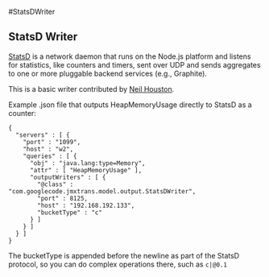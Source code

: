 #StatsDWriter

## StatsD Writer

[StatsD](https://github.com/etsy/statsd) is a network daemon that runs on the Node.js platform and listens for statistics, like counters and timers, sent over UDP and sends aggregates to one or more pluggable backend services (e.g., Graphite).

This is a basic writer contributed by [Neil Houston](mailto:neil.houston@and.co.uk).

Example .json file that outputs HeapMemoryUsage directly to StatsD as a counter:

```
{
  "servers" : [ {
    "port" : "1099",
    "host" : "w2",
    "queries" : [ {
      "obj" : "java.lang:type=Memory",
      "attr" : [ "HeapMemoryUsage" ],
      "outputWriters" : [ {
        "@class" : "com.googlecode.jmxtrans.model.output.StatsDWriter",
        "port" : 8125,
        "host" : "192.168.192.133",
        "bucketType" : "c"
      } ]
    } ]
  } ]
}
```

The bucketType is appended before the newline as part of the StatsD protocol, so you can do complex operations there, such as ```c|@0.1```
